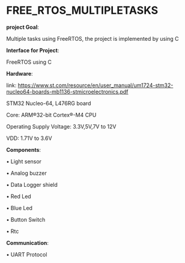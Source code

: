# FREE_RTOS_MULTIPLETASKS


**project Goal**:

Multiple tasks using FreeRTOS, the project is implemented by using C


**Interface for Project**:

FreeRTOS using C


**Hardware**:

link: https://www.st.com/resource/en/user_manual/um1724-stm32-nucleo64-boards-mb1136-stmicroelectronics.pdf

STM32 Nucleo-64, L476RG board

Core: ARM®32-bit Cortex®-M4 CPU

Operating Supply Voltage: 3.3V,5V,7V to 12V

VDD: 1.71V to 3.6V


**Components**:

• Light sensor

• Analog buzzer 

• Data Logger shield

• Red Led

• Blue Led

• Button Switch

• Rtc 


**Communication**:

• UART Protocol 
